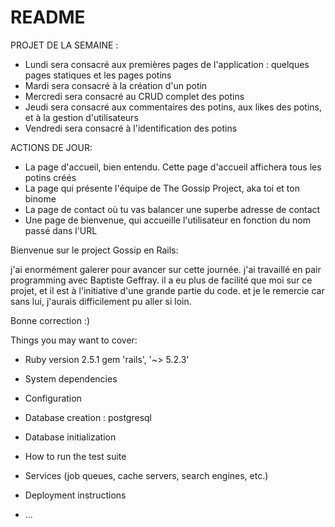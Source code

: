 # README

PROJET DE LA SEMAINE :
  - Lundi sera consacré aux premières pages de l'application : quelques pages statiques et les pages potins
  - Mardi sera consacré à la création d'un potin
  - Mercredi sera consacré au CRUD complet des potins
  - Jeudi sera consacré aux commentaires des potins, aux likes des potins, et à la gestion d'utilisateurs
  - Vendredi sera consacré à l'identification des potins


ACTIONS DE JOUR:

  - La page d'accueil, bien entendu. Cette page d'accueil affichera tous les potins créés
  - La page qui présente l'équipe de The Gossip Project, aka toi et ton binome
  - La page de contact où tu vas balancer une superbe adresse de contact
  - Une page de bienvenue, qui accueille l'utilisateur en fonction du nom passé dans l'URL




  Bienvenue sur le project Gossip en Rails:

  j'ai enormément galerer pour avancer sur cette journée. j'ai travaillé en pair programming avec Baptiste Geffray.
  il a eu plus de facilité que moi sur ce projet, et il est à l'initiative d'une grande partie du code.
  et je le remercie car sans lui, j'aurais difficilement pu aller si loin.

  Bonne correction :)



Things you may want to cover:

* Ruby version 2.5.1
  gem 'rails', '~> 5.2.3'

* System dependencies

* Configuration

* Database creation : postgresql

* Database initialization

* How to run the test suite

* Services (job queues, cache servers, search engines, etc.)

* Deployment instructions

* ...

